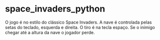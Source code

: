 # space_invaders_python

O jogo é no estilo do clássico Space Invaders. A nave é controlada pelas setas do teclado, esquerda e direita. O tiro é na tecla espaço. Se o inimigo chegar até a altura da nave o jogador perde.
